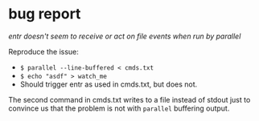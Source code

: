 # bug report

_entr doesn't seem to receive or act on file events when run by parallel_

Reproduce the issue:
- `$ parallel --line-buffered < cmds.txt`
- `$ echo "asdf" > watch_me`
- Should trigger entr as used in cmds.txt, but does not.

The second command in cmds.txt writes to a file instead of stdout just to convince us that the problem is not with `parallel` buffering output.
